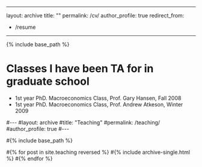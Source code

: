 
---
layout: archive
title: ""
permalink: /cv/
author_profile: true
redirect_from:
  - /resume
---

{% include base_path %}


Classes I have been TA for in graduate school
================================================
* 1st year PhD. Macroeconomics Class, Prof. Gary Hansen, Fall 2008
* 1st year PhD. Macroeconomics Class, Prof. Andrew Atkeson, Winter 2009




#---
#layout: archive
#title: "Teaching"
#permalink: /teaching/
#author_profile: true
#---

#{% include base_path %}

#{% for post in site.teaching reversed %}
#{% include archive-single.html %}
#{% endfor %}
